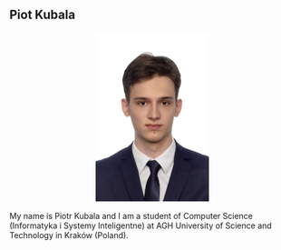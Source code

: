 ## Piot Kubala
<p align="center">
  <img src="img/piotr_kubala_P1000698_pp.JPG" width="200">
</p>
My name is Piotr Kubala and I am a student of Computer Science (Informatyka i Systemy Inteligentne) at AGH University of Science and Technology in Kraków (Poland).
